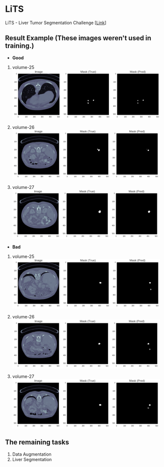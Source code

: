 # LiTS

LiTS - Liver Tumor Segmentation Challenge [[Link](https://competitions.codalab.org/competitions/17094)]



## Result Example (These images weren't used in training.)

- __Good__
1. volume-25
![My image](result/good_25.png "volume-25 (Good)")

2. volume-26
![My image](result/good_26.png "volume-26 (Good)")

3. volume-27
![My image](result/good_27.png "volume-27 (Good)")

- __Bad__
1. volume-25
![My image](result/bad_25.png "volume-25 (Bad)")

2. volume-26
![My image](result/bad_26.png "volume-26 (Bad)")

3. volume-27
![My image](result/bad_27.png "volume-27 (Bad)")



## The remaining tasks

1. Data Augmentation
2. Liver Segmentation
